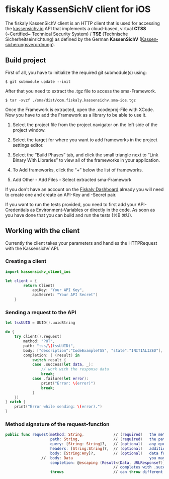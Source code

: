 # fiskaly KassenSichV client for iOS

The fiskaly KassenSichV client is an HTTP client that is used for accessing the [kassensichv.io](https://kassensichv.io) API that implements a cloud-based, virtual **CTSS** (~Certified~ Technical Security System) / **TSE** (Technische Sicherheitseinrichtung) as defined by the German **KassenSichV** ([Kassen­sich­er­ungsver­ord­nung](https://www.bundesfinanzministerium.de/Content/DE/Downloads/Gesetze/2017-10-06-KassenSichV.pdf)).

## Build project

First of all, you have to initialize the required git submodule(s) using:

```
$ git submodule update --init
```

After that you need to extract the .tgz file to access the sma-Framework.

```
$ tar -xvzf ./sma/dist/com.fiskaly.kassensichv.sma-ios.tgz
```

Once the Framework is extracted, open the .xcodeproj-File with XCode. Now you have to add the Framework as a library to be able to use it.

1. Select the project file from the project navigator on the left side of the project window.
 
2. Select the target for where you want to add frameworks in the project settings editor.
 
3. Select the “Build Phases” tab, and click the small triangle next to “Link Binary With Libraries” to view all of the frameworks in your application.
 
4. To Add frameworks, click the “+” below the list of frameworks.

5. Add Other - Add Files - Select extracted sma-Framework

If you don't have an account on the [Fiskaly Dashboard](https://dashboard.fiskaly.com/) already you will need to create one and create an API-Key and -Secret pair.

If you want to run the tests provided, you need to first add your API-Credentials as Environment-Variables or directly in the code. As soon as you have done that you can build and run the tests (⌘B ⌘U).

## Working with the client

Currently the client takes your parameters and handles the HTTPRequest with the KassensichV API. 

### Creating a client 

```Swift
import kassensichv_client_ios

let client = {
        return Client(
            apiKey: "Your API Key",
            apiSecret: "Your API Secret")
    }
```

### Sending a request to the API

```Swift
let tssUUID = UUID().uuidString

do {
    try client().request(
        method: "PUT",
        path: "tss/\(tssUUID)",
        body: ["description":"CodeExampleTSS", "state":"INITIALIZED"],
        completion: { (result) in
            switch result {
            case .success(let data, _):
                // work with the response data 
                break;
            case .failure(let error):
                print("Error: \(error)")
                break;
            }
    })
} catch {
    print("Error while sending: \(error).")
}
```

### Method signature of the request-function

```Swift
public func request(method: String,             // (required)   the method of the request "GET", "POST", "PUT"
                    path: String,               // (required)   the path for the request
                    query: [String: String]?,   // (optional)   any query parameters for the request
                    headers: [String:String]?,  // (optional)   additional headers you want to add
                    body: [String:Any]?,        // (optional)   data for the request body
                //  body: Data                                  you may also use the Data-Type
                    completion: @escaping (Result<(Data, URLResponse?), Error>) -> Void) 
                                                // completes with .success or .failure
                    throws                      // can throw different errors
```